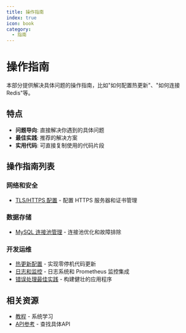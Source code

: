 ```yaml
---
title: 操作指南
index: true
icon: book
category:
  - 指南
---
```


# 操作指南

本部分提供解决具体问题的操作指南，比如"如何配置热更新"、"如何连接 Redis"等。

## 特点

- **问题导向**: 直接解决你遇到的具体问题
- **最佳实践**: 推荐的解决方案
- **实用代码**: 可直接复制使用的代码片段

## 操作指南列表

### 网络和安全
- [TLS/HTTPS 配置](./tls-configuration.md) - 配置 HTTPS 服务器和证书管理

### 数据存储
- [MySQL 连接池管理](./mysql-connection-pool.md) - 连接池优化和故障排除

### 开发运维
- [热更新配置](./hot-reload.md) - 实现零停机代码更新
- [日志和监控](./logging-monitoring.md) - 日志系统和 Prometheus 监控集成
- [错误处理最佳实践](./error-handling.md) - 构建健壮的应用程序

## 相关资源

- [教程](/tutorials/) - 系统学习
- [API参考](/reference/) - 查找具体API
